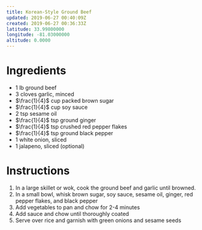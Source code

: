```yaml
---
title: Korean-Style Ground Beef
updated: 2019-06-27 00:40:09Z
created: 2019-06-27 00:36:33Z
latitude: 33.99800000
longitude: -81.03000000
altitude: 0.0000
---
```


# Ingredients

* 1 lb ground beef
* 3 cloves garlic, minced
* $\frac{1}{4}$ cup packed brown sugar
* $\frac{1}{4}$ cup soy sauce
* 2 tsp sesame oil
* $\frac{1}{4}$  tsp ground ginger
* $\frac{1}{4}$ tsp crushed red pepper flakes
* $\frac{1}{4}$ tsp ground black pepper
* 1 white onion, sliced
* 1 jalapeno, sliced (optional)

# Instructions

1. In a large skillet or wok, cook the ground beef and garlic until browned.
2. In a small bowl, whisk brown sugar, soy sauce, sesame oil, ginger, red pepper flakes, and black pepper
3. Add vegetables to pan and chow for 2-4 minutes
4. Add sauce and chow until thoroughly coated
5. Serve over rice and garnish with green onions and sesame seeds
